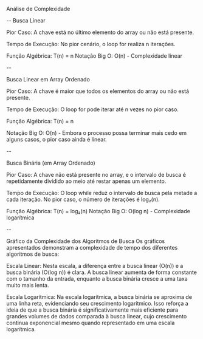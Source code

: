 Análise de Complexidade

--
Busca Linear

Pior Caso: A chave está no último elemento do array ou não está presente.

Tempo de Execução: No pior cenário, o loop for realiza n iterações.

Função Algébrica: T(n) = n
Notação Big O: O(n) - Complexidade linear

--

Busca Linear em Array Ordenado

Pior Caso: A chave é maior que todos os elementos do array ou não está presente.

Tempo de Execução: O loop for pode iterar até n vezes no pior caso.

Função Algébrica: T(n) = n

Notação Big O: O(n) - Embora o processo possa terminar mais cedo em alguns casos, o pior caso ainda é linear.

--

Busca Binária (em Array Ordenado)

Pior Caso: A chave não está presente no array, e o intervalo de busca é repetidamente dividido ao meio até restar apenas um elemento.

Tempo de Execução: O loop while reduz o intervalo de busca pela metade a cada iteração. No pior caso, o número de iterações é log₂(n).

Função Algébrica: T(n) = log₂(n)
Notação Big O: O(log n) - Complexidade logarítmica

--

Gráfico da Complexidade dos Algoritmos de Busca
Os gráficos apresentados demonstram a complexidade de tempo dos diferentes algoritmos de busca:

Escala Linear: Nesta escala, a diferença entre a busca linear (O(n)) e a busca binária (O(log n)) é clara. A busca linear aumenta de forma constante com o tamanho da entrada, enquanto a busca binária cresce a uma taxa muito mais lenta.

Escala Logarítmica: Na escala logarítmica, a busca binária se aproxima de uma linha reta, evidenciando seu crescimento logarítmico. Isso reforça a ideia de que a busca binária é significativamente mais eficiente para grandes volumes de dados comparada à busca linear, cujo crescimento continua exponencial mesmo quando representado em uma escala logarítmica.